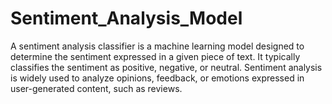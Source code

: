 # Sentiment_Analysis_Model
A sentiment analysis classifier is a machine learning model designed to determine the sentiment expressed in a given piece of text. It typically classifies the sentiment as positive, negative, or neutral. Sentiment analysis is widely used to analyze opinions, feedback, or emotions expressed in user-generated content, such as reviews.
